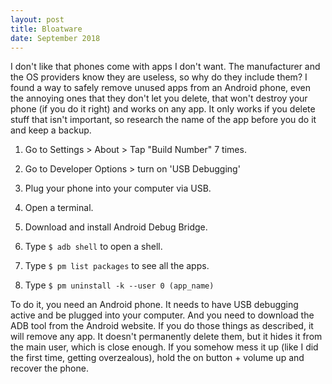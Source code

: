 ```yaml
---
layout: post
title: Bloatware
date: September 2018
---
```

I don't like that phones come with apps I don't want. The manufacturer and the OS providers know they are useless, so why do they include them? I found a way to safely remove unused apps from an Android phone, even the annoying ones that they don't let you delete, that won't destroy your phone (if you do it right) and works on any app. It only works if you delete stuff that isn't important, so research the name of the app before you do it and keep a backup.

1. Go to Settings > About > Tap "Build Number" 7 times.

2. Go to Developer Options > turn on 'USB Debugging'

3. Plug your phone into your computer via USB.

4. Open a terminal.

5. Download and install Android Debug Bridge.

6. Type `$ adb shell` to open a shell.

7. Type `$ pm list packages` to see all the apps.

8. Type `$ pm uninstall -k --user 0 (app_name)`

To do it, you need an Android phone. It needs to have USB debugging active and be plugged into your computer. And you need to download the ADB tool from the Android website. If you do those things as described, it will remove any app. It doesn't permanently delete them, but it hides it from the main user, which is close enough. If you somehow mess it up (like I did the first time, getting overzealous), hold the on button + volume up and recover the phone.
